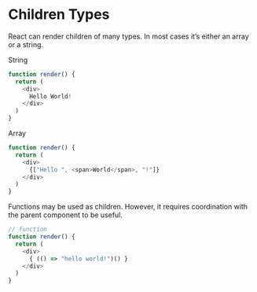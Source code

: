 # Children Types
React can render children of many types. In most cases it’s either an array or a string.

String
```javascript
function render() {
  return (
    <div>
      Hello World!
    </div>
  )
}
```

Array
```javascript
function render() {
  return (
    <div>
      {["Hello ", <span>World</span>, "!"]}
    </div>
  )
}
```

Functions may be used as children. However, it requires coordination with the parent component to be useful.

```javascript
// function
function render() {
  return (
    <div>
      { (() => "hello world!")() }
    </div>
  )
}
```
